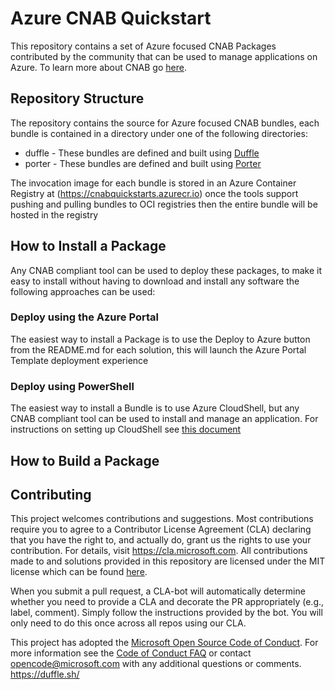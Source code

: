 # Azure CNAB Quickstart 

This repository contains a set of Azure focused CNAB Packages contributed by the community that can be used to manage applications on Azure. To learn more about CNAB go [here](https://cnab.io/).

## Repository Structure

The repository contains the source for Azure focused CNAB bundles, each bundle is contained in a directory under one of the following directories:

* duffle - These bundles are defined and built using [Duffle](https://duffle.sh/ 'The duffle website')
* porter - These bundles are defined and built using [Porter](https://porter.sh/ 'The porter website')

The invocation image for each bundle is stored in an Azure Container Registry at (https://cnabquickstarts.azurecr.io) once the tools support pushing and pulling bundles to OCI registries then the entire bundle will be hosted in the registry

## How to Install a Package

Any CNAB compliant tool can be used to deploy these packages, to make it easy to install without having to download and install any software the following approaches can be used:

### Deploy using the Azure Portal

The easiest way to install a Package is to use the Deploy to Azure button from the README.md for each solution, this will launch the Azure Portal Template deployment experience

### Deploy using PowerShell

The easiest way to install a Bundle is to use Azure CloudShell, but any CNAB compliant tool can be used to install and manage an application. For instructions on setting up CloudShell see [this document](set_up_cloudshell.md) 


## How to Build a Package



## Contributing

This project welcomes contributions and suggestions.  Most contributions require you to agree to a
Contributor License Agreement (CLA) declaring that you have the right to, and actually do, grant us
the rights to use your contribution. For details, visit https://cla.microsoft.com. All contributions made to and solutions provided in this repository are licensed under the MIT license which can be found [here](LICENSE).

When you submit a pull request, a CLA-bot will automatically determine whether you need to provide
a CLA and decorate the PR appropriately (e.g., label, comment). Simply follow the instructions
provided by the bot. You will only need to do this once across all repos using our CLA.

This project has adopted the [Microsoft Open Source Code of Conduct](https://opensource.microsoft.com/codeofconduct/).
For more information see the [Code of Conduct FAQ](https://opensource.microsoft.com/codeofconduct/faq/) or
contact [opencode@microsoft.com](mailto:opencode@microsoft.com) with any additional questions or comments.
https://duffle.sh/
